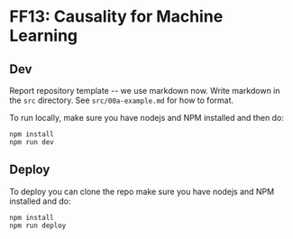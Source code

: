 # FF13: Causality for Machine Learning

## Dev

Report repository template -- we use markdown now. Write markdown in the `src` directory. See `src/00a-example.md` for how to format.

To run locally, make sure you have nodejs and NPM installed and then do:

```
npm install
npm run dev
```

## Deploy

To deploy you can clone the repo make sure you have nodejs and NPM installed and do:

```
npm install
npm run deploy
```
